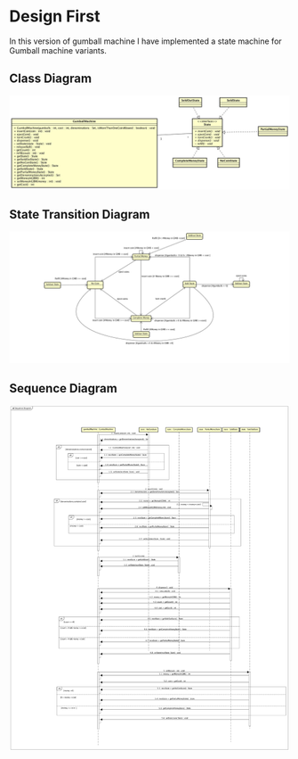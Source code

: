 # Design First
In this version of gumball machine I have implemented a state machine for Gumball machine variants. 
## Class Diagram
![class diagram](https://github.com/nirbhay-kekre/DesignPatterns/blob/master/1_GumballMachine_Multivariant/gumball-java-pattern/Class%20Diagram.jpg)

## State Transition Diagram
![State diagram](https://github.com/nirbhay-kekre/DesignPatterns/blob/master/1_GumballMachine_Multivariant/gumball-java-pattern/State%20Diagram.jpg)

## Sequence Diagram
![Sequence diagram](https://github.com/nirbhay-kekre/DesignPatterns/blob/master/1_GumballMachine_Multivariant/gumball-java-pattern/Sequence%20Diagram.jpg)
